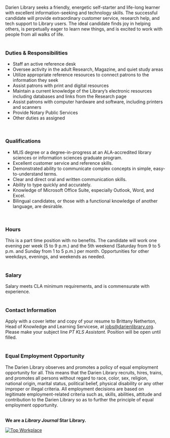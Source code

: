 Darien Library seeks a friendly, energetic self-starter and life-long learner with excellent information-seeking and technology skills. The successful candidate will provide extraordinary customer service, research help, and tech support to Library users. The ideal candidate finds joy in helping others, is perpetually eager to learn new things, and is excited to work with people from all walks of life.
<br />
<br />

### Duties & Responsibilities
* Staff an active reference desk
* Oversee activity in the adult Research, Magazine, and quiet study areas
* Utilize appropriate reference resources to connect patrons to the information they seek
* Assist patrons with print and digital resources
* Maintain a current knowledge of the Library’s electronic resources including databases and links from the Research page
* Assist patrons with computer hardware and software, including printers and scanners
* Provide Notary Public Services
* Other duties as assigned
<br />

### Qualifications
* MLIS degree or a degree-in-progress at an ALA-accredited library sciences or information sciences graduate program.
* Excellent customer service and reference skills.
* Demonstrated ability to communicate complex concepts in simple, easy-to-understand terms.
* Clear and direct oral and written communication skills.
* Ability to type quickly and accurately.
* Knowledge of Microsoft Office Suite, especially Outlook, Word, and Excel.
* Bilingual candidates, or those with a functional knowledge of another language, are desirable.
<br />

### Hours
This is a part time position with no benefits. The candidate will work one evening per week (5 to 9 p.m.) and the 5th weekend (Saturday from 9 to 5 p.m. and Sunday from 1 to 5 p.m.) per month. Opportunities for other weekdays, evenings, and weekends as needed.
<br />
<br />

### Salary 
Salary meets CLA minimum requirements, and is commensurate with experience.
<br />
<br />

### Contact Information
Apply with a cover letter and copy of your resume to Brittany Netherton, Head of Knowledge and Learning Servicese, at [jobs@darienlibrary.org](mailto:jobs@darienlibrary.org "Email Brittany Netherton"). Please make your subject line _PT KLS Assistant._ Position will be open until filled.
<br />
<br />

### Equal Employment Opportunity
The Darien Library observes and promotes a policy of equal employment opportunity for all. This means that the Darien Library recruits, hires, trains, and promotes all persons without regard to race, color, sex, religion, national origin, marital status, political belief, physical disability or any other improper or illegal criteria. All employment decisions are based on legitimate employment-related criteria such as, skills, abilities, attitude and contribution to the Darien Library so as to further the principle of equal employment opportunity.
<br />
<br />

<div class="row margin-bottom-20">

**We are a _Library Journal_ Star Library.**

<div class="col-md-3">
<a href="https://dar.to/2Re2Gd7"><img class="img-responsive" src="/uploads/logos/2018_top_places_to_work_award.jpg" alt="Top Workplace" /></a>
</div>
</div>